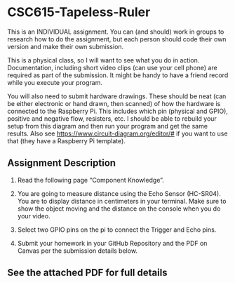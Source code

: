 # CSC615-Tapeless-Ruler

This is an INDIVIDUAL assignment.  You can (and should) work in groups to research how to do the assignment, but each person should code their own version and make their own submission.

This is a physical class, so I will want to see what you do in action.  Documentation, including short video clips (can use your cell phone) are required as part of the submission.  It might be handy to have a friend record while you execute your program.

You will also need to submit hardware drawings.  These should be neat (can be either electronic or hand drawn, then scanned) of how the hardware is connected to the Raspberry Pi.  This includes which pin (physical and GPIO), positive and negative flow, resisters, etc.  I should be able to rebuild your setup from this diagram and then run your program and get the same results.  Also see https://www.circuit-diagram.org/editor/# if you want to use that (they have a Raspberry Pi template).

## Assignment Description

1.	Read the following page “Component Knowledge”.

2.	You are going to measure distance using the Echo Sensor (HC-SR04).  You are to display distance in centimeters in your terminal.  Make sure to show the object moving and the distance on the console when you do your video.

3.	Select two GPIO pins on the pi to connect the Trigger and Echo pins.

4.	Submit your homework in your GitHub Repository and the PDF on Canvas per the submission details below.

## See the attached PDF for full details
